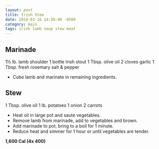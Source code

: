 ```yaml
---
layout: post
title: Irish Stew
date: 2014-03-16 14:50:40 -0500
category: main
tags: irish lamb soup stew meat
---
```

<h2>Marinade</h2>
1½ lb. lamb shoulder  
1 bottle Irish stout  
1 Tbsp. olive oil  
2 cloves garlic  
1 Tbsp. fresh rosemary  
salt &amp; pepper  

 * Cube lamb and marinate in remaining ingredients.

<h2>Stew</h2>
1 Tbsp. olive oil  
1 lb. potatoes  
1 onion  
2 carrots  

 * Heat oil in large pot and saute vegetables.
 * Remove lamb from marinade, add to vegetables and brown.
 * Add marinade to pot, bring to a boil for 1 minute.
 * Reduce heat and simmer for 1 hour or until vegetables are tender.

<strong>1,600 Cal (4x 400)  
</strong>
